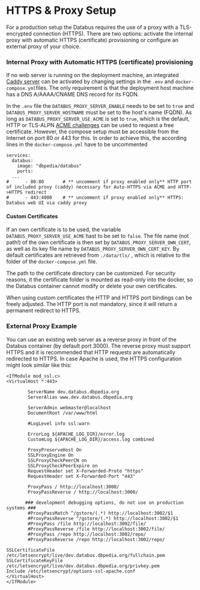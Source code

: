 # HTTPS & Proxy Setup

For a production setup the Databus requires the use of a proxy with a TLS-encrypted connection (HTTPS). There are two options: activate the internal proxy with automatic HTTPS (certificate) provisioning or configure an external proxy of your choice.&#x20;

### Internal Proxy with Automatic HTTPS (certificate) provisioning

If no web server is running on the deployment machine, an integrated [Caddy server](https://caddyserver.com) can be activated by changing settings in the  `.env` and `docker-compose.yml`files. The only requirement is that the deployment host machine has a DNS A/AAAA/CNAME DNS record for its FQDN.

In the `.env` file the `DATABUS_PROXY_SERVER_ENABLE` needs to be set to `true` and  `DATABUS_PROXY_SERVER_HOSTNAME` must be set to the host's name (FQDN). As long as `DATABUS_PROXY_SERVER_USE_ACME` is set to `true`, which is the default, HTTP or TLS-ALPN [ACME challenges](https://caddyserver.com/docs/automatic-https#acme-challenges) can be used to request a free certificate. However, the compose setup must be accessible from the Internet on port 80 or 443 for this. In order to achieve this, the according lines in the `docker-compose.yml` have to be uncommented

```
services:
  databus:
    image: "dbpedia/databus"
    ports:
  ... 
#      - 80:80       # ** uncomment if proxy enabled only** HTTP port of included proxy (caddy) necessary for Auto-HTTPS via ACME and HTTP->HTTPS redirect
#      - 443:4000    # ** uncomment if proxy enabled only** HTTPS: Databus web UI via caddy proxy
```

#### Custom Certificates

If an own certificate is to be used, the variable `DATABUS_PROXY_SERVER_USE_ACME` hast to be set to `false`. The file name (not path!) of the own certificate is then set by `DATABUS_PROXY_SERVER_OWN_CERT`, as well as its key file name by `DATABUS_PROXY_SERVER_OWN_CERT_KEY`. By default certificates are retrieved from `./data/tls/` , which is relative to the folder of the `docker-compose.yml` file.

The path to the certificate directory can be customized. For security reasons, it the certificate folder is mounted as read-only into the docker, so the Databus container cannot modify or delete your own certificates.

When using custom certificates the HTTP and HTTPS port bindings can be freely adjusted. The HTTP port is not mandatory, since it will return a permanent redirect to HTTPS.

### External Proxy Example

You can use an existing web server as a reverse proxy in front of the Databus container (by default port 3000). The reverse proxy must support HTTPS and it is recommended that HTTP requests are automatically redirected to HTTPS. In case Apache is used, the HTTPS configuration might look similar like this:

```
<IfModule mod_ssl.c>
<VirtualHost *:443>

        ServerName dev.databus.dbpedia.org
        ServerAlias www.dev.databus.dbpedia.org

        ServerAdmin webmaster@localhost
        DocumentRoot /var/www/html

        #LogLevel info ssl:warn

        ErrorLog ${APACHE_LOG_DIR}/error.log
        CustomLog ${APACHE_LOG_DIR}/access.log combined

        ProxyPreserveHost On
        SSLProxyEngine On
        SSLProxyCheckPeerCN on
        SSLProxyCheckPeerExpire on
        RequestHeader set X-Forwarded-Proto "https"
        RequestHeader set X-Forwarded-Port "443"
        
        ProxyPass / http://localhost:3000/
        ProxyPassReverse / http://localhost:3000/
        
       ### development debugging options, do not use on production systems ###
        #ProxyPassMatch ^/gstore/(.*) http://localhost:3002/$1
        #ProxyPassReverse ^/gstore/(.*) http://localhost:3002/$1
        #ProxyPass /file http://localhost:3002/file/
        #ProxyPassReverse /file http://localhost:3002/file/
        #ProxyPass /repo http://localhost:3002/repo/
        #ProxyPassReverse /repo http://localhost:3002/repo/

SSLCertificateFile /etc/letsencrypt/live/dev.databus.dbpedia.org/fullchain.pem
SSLCertificateKeyFile /etc/letsencrypt/live/dev.databus.dbpedia.org/privkey.pem
Include /etc/letsencrypt/options-ssl-apache.conf
</VirtualHost>
</IfModule>
```

###
